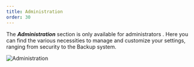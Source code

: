 ```yaml
---
title: Administration
order: 30
---
```

The ***Administration*** section is only available for administrators . Here you can find the various necessities to manage and customize your settings, ranging from security to the Backup system. 

![Administration](/img/en/server/ServerOp8029.png)
